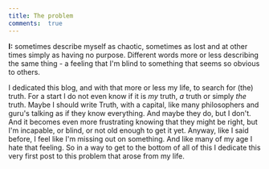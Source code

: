 ```yaml
---
title: The problem
comments:  true
---
```


**I:** sometimes describe myself as chaotic, sometimes as lost and at other times simply as having no purpose. Different words more or less describing the same thing - a feeling that I'm blind to something that seems so obvious to others.

I dedicated this blog, and with that more or less my life, to search for (the) truth. For a start I do not even know if it is <i>my</i> truth, <i>a</i> truth or simply <i>the</i> truth. Maybe I should write Truth, with a capital, like many philosophers and guru's talking as if they know everything. And maybe they do, but I don't. And it becomes even more frustrating knowing that they might be right, but I'm incapable, or blind, or not old enough to get it yet. Anyway, like I said before, I feel like I'm missing out on something. And like many of my age I hate that feeling. So in a way to get to the bottom of all of this I dedicate this very first post to this problem that arose from my life.
